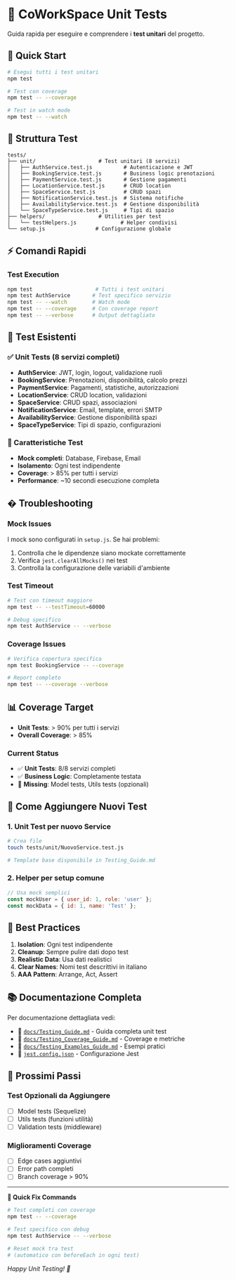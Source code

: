 # 🧪 CoWorkSpace Unit Tests

Guida rapida per eseguire e comprendere i **test unitari** del progetto.

## 🚀 Quick Start

```bash
# Esegui tutti i test unitari
npm test

# Test con coverage
npm test -- --coverage

# Test in watch mode
npm test -- --watch
```

## 📁 Struttura Test

```
tests/
├── unit/                    # Test unitari (8 servizi)
│   ├── AuthService.test.js          # Autenticazione e JWT
│   ├── BookingService.test.js       # Business logic prenotazioni
│   ├── PaymentService.test.js       # Gestione pagamenti
│   ├── LocationService.test.js      # CRUD location
│   ├── SpaceService.test.js         # CRUD spazi
│   ├── NotificationService.test.js  # Sistema notifiche
│   ├── AvailabilityService.test.js  # Gestione disponibilità
│   └── SpaceTypeService.test.js     # Tipi di spazio
├── helpers/                 # Utilities per test
│   └── testHelpers.js              # Helper condivisi
└── setup.js                # Configurazione globale
```

## ⚡ Comandi Rapidi

### Test Execution
```bash
npm test                    # Tutti i test unitari
npm test AuthService       # Test specifico servizio
npm test -- --watch        # Watch mode
npm test -- --coverage     # Con coverage report
npm test -- --verbose      # Output dettagliato
```

## 🎯 Test Esistenti

### ✅ Unit Tests (8 servizi completi)
- **AuthService**: JWT, login, logout, validazione ruoli
- **BookingService**: Prenotazioni, disponibilità, calcolo prezzi
- **PaymentService**: Pagamenti, statistiche, autorizzazioni
- **LocationService**: CRUD location, validazioni
- **SpaceService**: CRUD spazi, associazioni
- **NotificationService**: Email, template, errori SMTP
- **AvailabilityService**: Gestione disponibilità spazi
- **SpaceTypeService**: Tipi di spazio, configurazioni

### 🔧 Caratteristiche Test
- **Mock completi**: Database, Firebase, Email
- **Isolamento**: Ogni test indipendente
- **Coverage**: > 85% per tutti i servizi
- **Performance**: ~10 secondi esecuzione completa

## � Troubleshooting

### Mock Issues
I mock sono configurati in `setup.js`. Se hai problemi:
1. Controlla che le dipendenze siano mockate correttamente
2. Verifica `jest.clearAllMocks()` nei test
3. Controlla la configurazione delle variabili d'ambiente

### Test Timeout
```bash
# Test con timeout maggiore
npm test -- --testTimeout=60000

# Debug specifico
npm test AuthService -- --verbose
```

### Coverage Issues
```bash
# Verifica copertura specifica
npm test BookingService -- --coverage

# Report completo
npm test -- --coverage --verbose
```

## 📊 Coverage Target

- **Unit Tests**: > 90% per tutti i servizi
- **Overall Coverage**: > 85%

### Current Status
- ✅ **Unit Tests**: 8/8 servizi completi
- ✅ **Business Logic**: Completamente testata
- 🔄 **Missing**: Model tests, Utils tests (opzionali)

## 📝 Come Aggiungere Nuovi Test

### 1. Unit Test per nuovo Service
```bash
# Crea file
touch tests/unit/NuovoService.test.js

# Template base disponibile in Testing_Guide.md
```

### 2. Helper per setup comune
```javascript
// Usa mock semplici
const mockUser = { user_id: 1, role: 'user' };
const mockData = { id: 1, name: 'Test' };
```

## 🎯 Best Practices

1. **Isolation**: Ogni test indipendente
2. **Cleanup**: Sempre pulire dati dopo test
3. **Realistic Data**: Usa dati realistici
4. **Clear Names**: Nomi test descrittivi in italiano
5. **AAA Pattern**: Arrange, Act, Assert

## 📚 Documentazione Completa

Per documentazione dettagliata vedi:
- 📖 [`docs/Testing_Guide.md`](../docs/Testing_Guide.md) - Guida completa unit test
- 📖 [`docs/Testing_Coverage_Guide.md`](../docs/Testing_Coverage_Guide.md) - Coverage e metriche
- 📖 [`docs/Testing_Examples_Guide.md`](../docs/Testing_Examples_Guide.md) - Esempi pratici
- 📖 [`jest.config.json`](../jest.config.json) - Configurazione Jest

## 🚀 Prossimi Passi

### Test Opzionali da Aggiungere
- [ ] Model tests (Sequelize)
- [ ] Utils tests (funzioni utilità)
- [ ] Validation tests (middleware)

### Miglioramenti Coverage
- [ ] Edge cases aggiuntivi
- [ ] Error path completi
- [ ] Branch coverage > 90%

---

**🔧 Quick Fix Commands**
```bash
# Test completi con coverage
npm test -- --coverage

# Test specifico con debug
npm test AuthService -- --verbose

# Reset mock tra test
# (automatico con beforeEach in ogni test)
```

*Happy Unit Testing! 🎉*